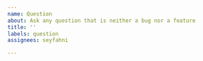 ```yaml
---
name: Question
about: Ask any question that is neither a bug nor a feature
title: ''
labels: question
assignees: seyfahni

---
```




